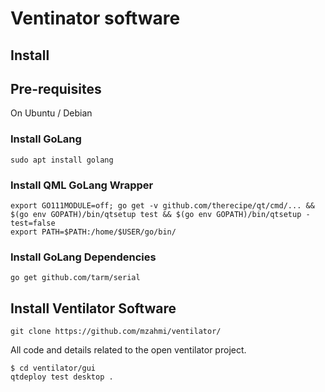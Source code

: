 # Ventinator software

## Install

## Pre-requisites

On Ubuntu / Debian

### Install GoLang

```
sudo apt install golang
```

### Install QML GoLang Wrapper
```
export GO111MODULE=off; go get -v github.com/therecipe/qt/cmd/... && $(go env GOPATH)/bin/qtsetup test && $(go env GOPATH)/bin/qtsetup -test=false
export PATH=$PATH:/home/$USER/go/bin/
```
### Install GoLang Dependencies

```
go get github.com/tarm/serial
```

## Install Ventilator Software 

```
git clone https://github.com/mzahmi/ventilator/
```

All code and details related to the open ventilator project.

```
$ cd ventilator/gui
qtdeploy test desktop .

```

